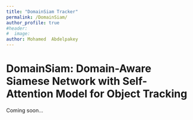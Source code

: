 ```yaml
---
title: "DomainSiam Tracker"
permalink: /DomainSiam/
author_profile: true
#header:
#  image: 
author: Mohamed  Abdelpakey
---
```

# DomainSiam: Domain-Aware  Siamese Network with Self-Attention Model for Object Tracking



<p class="text-justify"> Coming soon...
</p>



<div align="center" style="margin:auto;padding-top:10px">
   <div style="width:15%">
          <script type="text/javascript" id="clstr_globe" src="//cdn.clustrmaps.com/globe.js?d=7EfsL0ZB6FWpmyqdB88hMCZWpkmt6JJtLoUDpup7WYE"></script>
		    
   </div>
</div>

